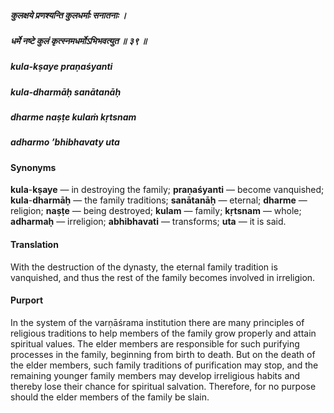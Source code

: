 ##### कुलक्षये प्रणश्यन्ति कुलधर्माः सनातनाः ।
##### धर्मे नष्टे कुलं कृत्स्नमधर्मोऽभिभवत्युत ॥ ३९ ॥

##### kula-kṣaye praṇaśyanti
##### kula-dharmāḥ sanātanāḥ
##### dharme naṣṭe kulaṁ kṛtsnam
##### adharmo ’bhibhavaty uta

#### Synonyms

**kula**-**kṣaye** — in destroying the family; **praṇaśyanti** — become vanquished; **kula**-**dharmāḥ** — the family traditions; **sanātanāḥ** — eternal; **dharme** — religion; **naṣṭe** — being destroyed; **kulam** — family; **kṛtsnam** — whole; **adharmaḥ** — irreligion; **abhibhavati** — transforms; **uta** — it is said.

#### Translation

With the destruction of the dynasty, the eternal family tradition is vanquished, and thus the rest of the family becomes involved in irreligion.

#### Purport

In the system of the varṇāśrama institution there are many principles of religious traditions to help members of the family grow properly and attain spiritual values. The elder members are responsible for such purifying processes in the family, beginning from birth to death. But on the death of the elder members, such family traditions of purification may stop, and the remaining younger family members may develop irreligious habits and thereby lose their chance for spiritual salvation. Therefore, for no purpose should the elder members of the family be slain.